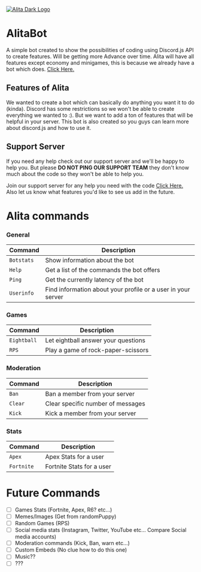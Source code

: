 [![Alita Dark Logo](https://cdn.discordapp.com/attachments/455063175277051934/679113277099474954/banner.PNG)](https://Alitabot.me 'Alita Bot')

# AlitaBot
A simple bot created to show the possibilities of coding using Discord.js API to create features. Will be getting more Advance over time. Alita will have all features except economy and minigames, this is because we already have a bot which does. [Click Here.](https://top.gg/bot/610459754258759680)

## Features of Alita
We wanted to create a bot which can basically do anything you want it to do (kinda). Discord has some restrictions so we won't be able to create everything we wanted to :). But we want to add a ton of features that will be helpful in your server. This bot is also created so you guys can learn more about discord.js and how to use it.

## Support Server
If you need any help check out our support server and we'll be happy to help you. But please **DO NOT PING OUR SUPPORT TEAM** they don't know much about the code so they won't be able to help you.

Join our support server for any help you need with the code [Click Here.](https://discord.gg/mRqjPTp)
Also let us know what features you'd like to see us add in the future.

# Alita commands

### General
| Command | Description |
| --- | --- |
| `Botstats` | Show information about the bot |
| `Help` | Get a list of the commands the bot offers |
| `Ping` | Get the currently latency of the bot |
| `Userinfo` | Find information about your profile or a user in your server |

### Games
| Command | Description |
| --- | --- |
| `Eightball` | Let eightball answer your questions |
| `RPS` | Play a game of rock-paper-scissors |

### Moderation
| Command | Description |
| --- | --- |
| `Ban` | Ban a member from your server |
| `Clear` | Clear specific number of messages |
| `Kick` | Kick a member from your server |

### Stats
| Command | Description |
| --- | --- |
| `Apex` | Apex Stats for a user |
| `Fortnite` | Fortnite Stats for a user |

# Future Commands
- [ ] Games Stats (Fortnite, Apex, R6? etc...)
- [ ] Memes/Images (Get from randomPuppy)
- [ ] Random Games (RPS)
- [ ] Social media stats (Instagram, Twitter, YouTube etc... Compare Social media accounts)
- [ ] Moderation commands (Kick, Ban, warn etc...)
- [ ] Custom Embeds (No clue how to do this one)
- [ ] Music??
- [ ] ???
